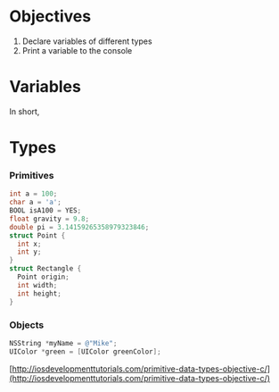 # Objectives
1. Declare variables of different types
2. Print a variable to the console

# Variables

In short,

# Types

### Primitives
```objective-c
int a = 100;
char a = 'a';
BOOL isA100 = YES;
float gravity = 9.8;
double pi = 3.14159265358979323846;
struct Point {
  int x;
  int y;
}
struct Rectangle {
  Point origin;
  int width;
  int height;
}
```

### Objects
```objective-c
NSString *myName = @"Mike";
UIColor *green = [UIColor greenColor];
```

[http://iosdevelopmenttutorials.com/primitive-data-types-objective-c/](http://iosdevelopmenttutorials.com/primitive-data-types-objective-c/)

